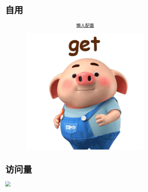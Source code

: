 # 自用
 <div align=center>

[懒人配置](https://raw.githubusercontent.com/Jejz168/QuantumultX/main/Jejz.conf)

 </div>
 <div align=center>
<img src="https://raw.githubusercontent.com/Jejz168/Picture/main/1.gif" width="370" height="370">
</div>

# 访问量

![](http://profile-counter.glitch.me/Jejz168/count.svg)
